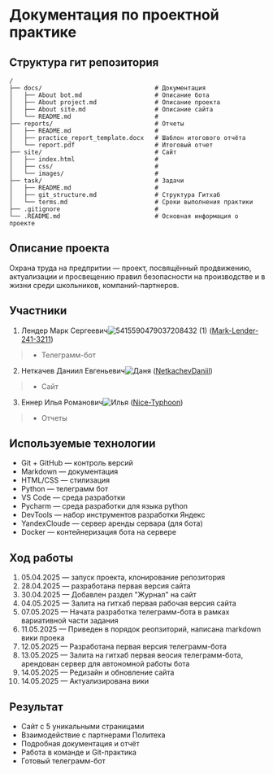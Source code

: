 # Документация по проектной практике
## Структура гит репозитория
```markdawn
/
├── docs/                               # Документация
│   ├── About bot.md                    # Описание бота
│   ├── About project.md                # Описание проекта
│   ├── About site.md                   # Описание сайта
│   └── README.md                       #
├── reports/                            # Отчеты
│   ├── README.md                       #
│   ├── practice_report_template.docx   # Шаблон итогового отчёта
│   └── report.pdf                      # Итоговый отчет
├── site/                               # Сайт
│   ├── index.html                      #
│   ├── css/                            #
│   └── images/                         #
├── task/                               # Задачи
│   ├── README.md                       #
│   ├── git_structure.md                # Структура Гитхаб
│   └── terms.md                        # Сроки выполнения практики
├── .gitignore                          #
└── .README.md                          # Основная информация о проекте
```
## Описание проекта
Охрана труда на предпритии — проект, посвящённый продвижению, актуализации и просвещению правил безопасности на производстве и в жизни среди школьников, 
компаний-партнеров.

## Участники
1. Лендер Марк Сергеевич![5415590479037208432 (1)](https://github.com/user-attachments/assets/d60dcd62-8517-4179-bed7-5a3820ed2ac3) ([Mark-Lender-241-3211](https://github.com/Mark-Lender-241-3211))
> * Телеграмм-бот
2. Неткачев Даниил Евгеньевич![Даня](https://github.com/user-attachments/assets/14acfbe5-54d4-4a97-a7a7-96e5e1b9fb37) ([NetkachevDaniil](https://github.com/NetkachevDaniil)) 
> * Сайт
3. Еннер Илья Романович![Илья](https://github.com/user-attachments/assets/39646a88-e87f-4c47-a3f9-10a057f4ba23) ([Nice-Typhoon](https://github.com/Nice-Typhoon)) 
> * Отчеты

## Используемые технологии
- Git + GitHub — контроль версий
- Markdown — документация
- HTML/CSS — стилизация
- Python — телеграмм бот
- VS Code — среда разработки
- Pycharm — среда разработки для языка python
- DevTools — набор инструментов разработки Яндекс
- YandexCloude — сервер аренды сервара (для бота)
- Docker — контейнеризация бота на сервере

## Ход работы
1) 05.04.2025 — запуск проекта, клонирование репозитория
2) 28.04.2025 — разработана первая версия сайта
3) 30.04.2025 — Добавлен раздел "Журнал" на сайт
4) 04.05.2025 — Залита на гитхаб первая рабочая версия сайта
5) 07.05.2025 — Начата разработка телеграмм-бота в рамках вариативной части задания
6) 11.05.2025 — Приведен в порядок реопзиторий, написана markdown вики проека
7) 12.05.2025 — Разработана первая версия телеграмм-бота
8) 13.05.2025 — Залита на гитхаб первая веосия телеграмм-бота, арендован сервер для автономной работы бота
9) 14.05.2025 — Редизайн и обновление сайта
10) 14.05.2025 — Актуализирована вики

## Результат
- Сайт с 5 уникальными страницами
- Взаимодействие с партнерами Политеха
- Подробная документация и отчёт
- Работа в команде и Git-практика
- Готовый телеграмм-бот
